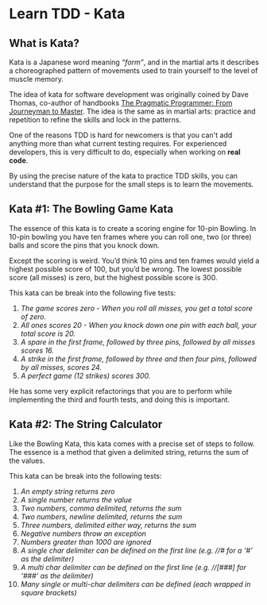 # Learn TDD - Kata

## What is Kata?
Kata is a Japanese word meaning <i>“form”</i>, and in the martial arts it describes 
a choreographed pattern of movements used to train yourself to the level of 
muscle memory.

The idea of kata for software development was originally coined by Dave Thomas, 
co-author of handbooks 
[The Pragmatic Programmer: From Journeyman to Master](https://en.wikipedia.org/wiki/The_Pragmatic_Programmer#:~:text=The%20Pragmatic%20Programmer%3A%20From%20Journeyman,and%20published%20in%20October%201999.&text=The%20book%20does%20not%20present,process%20in%20a%20pragmatic%20way.). 
The idea is the same as in martial arts: practice and repetition to refine 
the skills and lock in the patterns.

One of the reasons TDD is hard for newcomers is that you can't add anything more 
than what current testing requires. 
For experienced developers, this is very difficult to do, 
especially when working on <b>real code</b>.

By using the precise nature of the kata to practice TDD skills, 
you can understand that the purpose for the small steps is to learn the movements.

## Kata #1: The Bowling Game Kata

The essence of this kata is to create a scoring engine for 10-pin Bowling. 
In 10-pin bowling you have ten frames where you can roll one, 
two (or three) balls and score the pins that you knock down.

Except the scoring is weird. You’d think 10 pins and ten frames would 
yield a highest possible score of 100, but you’d be wrong. 
The lowest possible score (all misses) is zero, but the highest possible score is 300.

This kata can be break into the following five tests:

1. <i>The game scores zero - When you roll all misses, you get a total score of zero.</i>
2. <i>All ones scores 20 - When you knock down one pin with each ball, 
   your total score is 20.</i>
3. <i>A spare in the first frame, followed by three pins, followed by all misses scores 16.</i>
4. <i>A strike in the first frame, followed by three and then four pins, 
   followed by all misses, scores 24.</i>
5. <i>A perfect game (12 strikes) scores 300.</i>

He has some very explicit refactorings that you are to perform 
while implementing the third and fourth tests, and doing this is important.

## Kata #2: The String Calculator

Like the Bowling Kata, this kata comes with a precise set of steps to follow. 
The essence is a method that given a delimited string, returns the sum of the values. 

This kata can be break into the following tests:
1. <i>An empty string returns zero</i>
2. <i>A single number returns the value</i>
3. <i>Two numbers, comma delimited, returns the sum</i>
4. <i>Two numbers, newline delimited, returns the sum</i>
5. <i>Three numbers, delimited either way, returns the sum</i>
6. <i>Negative numbers throw an exception</i>
7. <i>Numbers greater than 1000 are ignored</i>
8. <i>A single char delimiter can be defined on the first line (e.g. //# for a ‘#’ as the delimiter)</i>
9. <i>A multi char delimiter can be defined on the first line (e.g. //[###] for ‘###’ as the delimiter)</i>
10. <i>Many single or multi-char delimiters can be defined (each wrapped in square brackets)</i>
